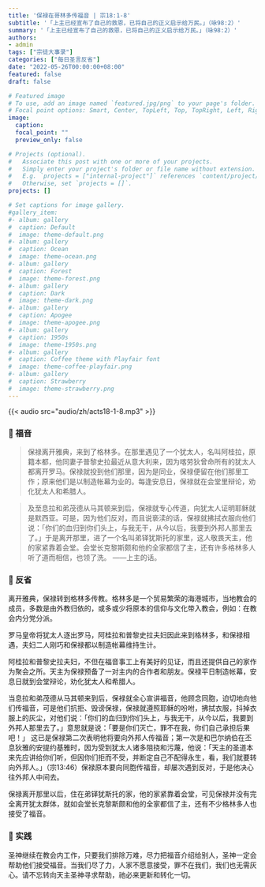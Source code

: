 ```yaml
---
title: '保禄在哥林多传福音 | 宗18:1-8'
subtitle: '「上主已经宣布了自己的救恩，已将自己的正义启示给万民。」（咏98:2）'
summary: '「上主已经宣布了自己的救恩，已将自己的正义启示给万民。」（咏98:2）'
authors:
- admin
tags: ["宗徒大事录"]
categories: ["每日圣言反省"]
date: "2022-05-26T00:00:00+08:00"
featured: false
draft: false

# Featured image
# To use, add an image named `featured.jpg/png` to your page's folder.
# Focal point options: Smart, Center, TopLeft, Top, TopRight, Left, Right, BottomLeft, Bottom, BottomRight
image:
  caption:
  focal_point: ""
  preview_only: false

# Projects (optional).
#   Associate this post with one or more of your projects.
#   Simply enter your project's folder or file name without extension.
#   E.g. `projects = ["internal-project"]` references `content/project/deep-learning/index.md`.
#   Otherwise, set `projects = []`.
projects: []

# Set captions for image gallery.
#gallery_item:
#- album: gallery
#  caption: Default
#  image: theme-default.png
#- album: gallery
#  caption: Ocean
#  image: theme-ocean.png
#- album: gallery
#  caption: Forest
#  image: theme-forest.png
#- album: gallery
#  caption: Dark
#  image: theme-dark.png
#- album: gallery
#  caption: Apogee
#  image: theme-apogee.png
#- album: gallery
#  caption: 1950s
#  image: theme-1950s.png
#- album: gallery
#  caption: Coffee theme with Playfair font
#  image: theme-coffee-playfair.png
#- album: gallery
#  caption: Strawberry
#  image: theme-strawberry.png
---
```


{{< audio src="audio/zh/acts18-1-8.mp3" >}}

### :love_letter: 福音
> 保禄离开雅典，来到了格林多。在那里遇见了一个犹太人，名叫阿桂拉，原籍本都，他同妻子普黎史拉最近从意大利来，因为喀劳狄曾命所有的犹太人都离开罗马。保禄就投到他们那里，因为是同业，保禄便留在他们那里工作；原来他们是以制造帐幕为业的。每逢安息日，保禄就在会堂里辩论，劝化犹太人和希腊人。

> 及至息拉和弟茂德从马其顿来到后，保禄就专心传道，向犹太人证明耶稣就是默西亚。可是，因为他们反对，而且说亵渎的话，保禄就拂拭衣服向他们说：「你们的血归到你们头上，与我无干，从今以后，我要到外邦人那里去了。」于是离开那里，进了一个名叫弟铎犹斯托的家里，这人敬畏天主，他的家紧靠着会堂。会堂长克黎斯颇和他的全家都信了主，还有许多格林多人听了道而相信，也领了洗。 ——上主的话。

### :speech_balloon: 反省
离开雅典，保禄转到格林多传教。格林多是一个贸易繁荣的海港城市，当地教会的成员，多数是由外教归依的，或多或少将原本的信仰与文化带入教会，例如：在教会内分党分派。

罗马皇帝将犹太人逐出罗马，阿桂拉和普黎史拉夫妇因此来到格林多，和保禄相遇，夫妇二人刚巧和保禄都以制造帐幕维持生计。

阿桂拉和普黎史拉夫妇，不但在福音事工上有美好的见证，而且还提供自己的家作为聚会之所。天主为保禄预备了一对主内的合作者和朋友。保禄平日制造帐幕，安息日就到会堂辩论，劝化犹太人和希腊人。

当息拉和弟茂德从马其顿来到后，保禄就全心宣讲福音，他顾念同胞，迫切地向他们传福音，可是他们抗拒、毁谤保禄，保禄就遵照耶稣的吩咐，拂拭衣服，抖掉衣服上的灰尘，对他们说：「你们的血归到你们头上，与我无干，从今以后，我要到外邦人那里去了。」意思就是说：「要是你们灭亡，罪不在我，你们自己承担后果吧！」
这已是保禄第二次表明他将要向外邦人传福音；第一次是和巴尔纳伯在丕息狄雅的安提约基雅时，因为受到犹太人诸多阻挠和污蔑，他说：「天主的圣道本来先应讲给你们听，但因你们拒而不受，并断定自己不配得永生，看，我们就要转向外邦人。」（宗13:46）保禄原本要向同胞传福音，却屡次遇到反对，于是他决心往外邦人中间去。

保禄离开那里以后，住在弟铎犹斯托的家，他的家紧靠着会堂，可见保禄并没有完全离开犹太群体，就如会堂长克黎斯颇和他的全家都信了主，还有不少格林多人也接受了福音。

### :runner: 实践
圣神继续在教会内工作，只要我们排除万难，尽力把福音介绍给别人，圣神一定会帮助他们接受福音。当我们尽了力，人家不愿意接受，罪不在我们，我们也无需灰心。请不忘转向天主圣神寻求帮助，祂必来更新和转化一切。
